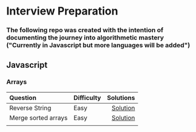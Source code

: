 # Interview Preparation

### The following repo was created with the intention of documenting the journey into algorithmetic mastery ("Currently in Javascript but more languages will be added")

## Javascript 

### Arrays
| Question       | Difficulty| Solutions |
|  :----        |-----------| ----:     |
| Reverse String |Easy|[Solution](https://github.com/pedrocor12/LeetCode/blob/main/Javascript/Arrays/reverseString.js)|
| Merge sorted arrays|Easy|[Solution](https://github.com/pedrocor12/LeetCode/blob/main/Javascript/Arrays/mergeSortedArrays.js)|  
|                |           |           |
